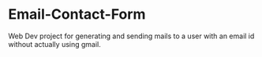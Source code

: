 # Email-Contact-Form
Web Dev project for generating and sending mails to a user with an email id without actually using gmail.
